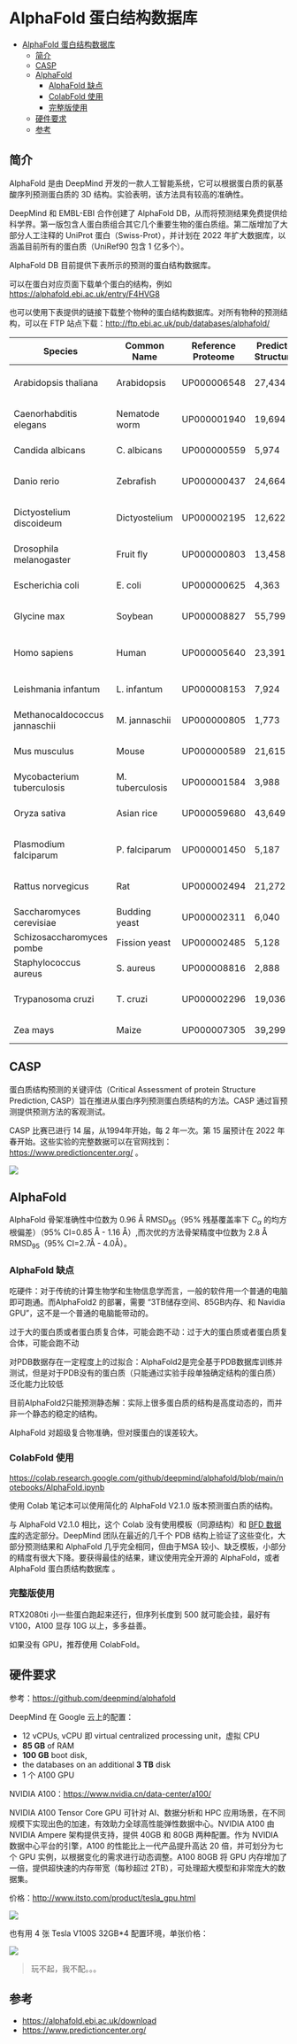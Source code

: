 # AlphaFold 蛋白结构数据库

- [AlphaFold 蛋白结构数据库](#alphafold-蛋白结构数据库)
  - [简介](#简介)
  - [CASP](#casp)
  - [AlphaFold](#alphafold)
    - [AlphaFold 缺点](#alphafold-缺点)
    - [ColabFold 使用](#colabfold-使用)
    - [完整版使用](#完整版使用)
  - [硬件要求](#硬件要求)
  - [参考](#参考)

## 简介

AlphaFold 是由 DeepMind 开发的一款人工智能系统，它可以根据蛋白质的氨基酸序列预测蛋白质的 3D 结构。实验表明，该方法具有较高的准确性。

DeepMind 和 EMBL-EBI 合作创建了 AlphaFold DB，从而将预测结果免费提供给科学界。第一版包含人蛋白质组合其它几个重要生物的蛋白质组。第二版增加了大部分人工注释的 UniProt 蛋白（Swiss-Prot），并计划在 2022 年扩大数据库，以涵盖目前所有的蛋白质（UniRef90 包含 1 亿多个）。

AlphaFold DB 目前提供下表所示的预测的蛋白结构数据库。

可以在蛋白对应页面下载单个蛋白的结构，例如 https://alphafold.ebi.ac.uk/entry/F4HVG8

也可以使用下表提供的链接下载整个物种的蛋白结构数据库。对所有物种的预测结构，可以在 FTP 站点下载：http://ftp.ebi.ac.uk/pub/databases/alphafold/

|Species|Common Name|Reference Proteome|Predicted Structures|Download|
|---|---|---|---|---|
|Arabidopsis thaliana|Arabidopsis|UP000006548|27,434|Download (3642 MB)|
|Caenorhabditis elegans|Nematode worm|UP000001940 |19,694|Download (2601 MB)|
|Candida albicans|C. albicans|UP000000559 |5,974|Download (965 MB)|
|Danio rerio|Zebrafish|UP000000437 |24,664|Download (4141 MB)|
|Dictyostelium discoideum|Dictyostelium|UP000002195 |12,622|Download (2150 MB)|
|Drosophila melanogaster|Fruit fly|UP000000803 |13,458|Download (2174 MB)|
|Escherichia coli|E. coli|UP000000625 |4,363|Download (448 MB)|
|Glycine max|Soybean|UP000008827 |55,799|Download (7142 MB)|
|Homo sapiens|Human|UP000005640 |23,391|Download (4784 MB)|
|Leishmania infantum|L. infantum|UP000008153 |7,924|Download (1481 MB)|
|Methanocaldococcus jannaschii|M. jannaschii|UP000000805 |1,773|Download (171 MB)|
|Mus musculus|Mouse|UP000000589 |21,615|Download (3547 MB)|
|Mycobacterium tuberculosis|M. tuberculosis|UP000001584 |3,988|Download (421 MB)|
|Oryza sativa|Asian rice|UP000059680 |43,649|Download (4416 MB)|
|Plasmodium falciparum|P. falciparum|UP000001450 |5,187|Download (1132 MB)|
|Rattus norvegicus|Rat|UP000002494 |21,272|Download (3404 MB)|
|Saccharomyces cerevisiae|Budding yeast|UP000002311 |6,040|Download (960 MB)|
|Schizosaccharomyces pombe|Fission yeast|UP000002485 |5,128|Download (776 MB)|
|Staphylococcus aureus|S. aureus|UP000008816 |2,888|Download (268 MB)|
|Trypanosoma cruzi|T. cruzi|UP000002296 |19,036|Download (2905 MB)|
|Zea mays|Maize|UP000007305 |39,299|Download (5014 MB|

## CASP

蛋白质结构预测的关键评估（Critical Assessment of protein Structure Prediction, CASP）旨在推进从蛋白序列预测蛋白质结构的方法。CASP 通过盲预测提供预测方法的客观测试。

CASP 比赛已进行 14 届，从1994年开始，每 2 年一次。第 15 届预计在 2022 年春开始。这些实验的完整数据可以在官网找到：https://www.predictioncenter.org/ 。

![](images/2022-01-17-16-23-34.png)



## AlphaFold

AlphaFold 骨架准确性中位数为 0.96 Å RMSD$_{95}$（95% 残基覆盖率下 $C_{\alpha}$ 的均方根偏差）（95% CI=0.85 Å - 1.16 Å）,而次优的方法骨架精度中位数为 2.8 Å RMSD$_{95}$（95% CI=2.7Å - 4.0Å）。

### AlphaFold 缺点

吃硬件：对于传统的计算生物学和生物信息学而言，一般的软件用一个普通的电脑即可跑通。而AlphaFold2 的部署，需要 “3TB储存空间、85GB内存、和 Navidia GPU”，这不是一个普通的电脑能带动的。

过于大的蛋白质或者蛋白质复合体，可能会跑不动：过于大的蛋白质或者蛋白质复合体，可能会跑不动

对PDB数据存在一定程度上的过拟合：AlphaFold2是完全基于PDB数据库训练并测试，但是对于PDB没有的蛋白质（只能通过实验手段单独确定结构的蛋白质）泛化能力比较低

目前AlphaFold2只能预测静态解：实际上很多蛋白质的结构是高度动态的，而并非一个静态的稳定的结构。

AlphaFold 对超级复合物准确，但对膜蛋白的误差较大。

### ColabFold 使用

https://colab.research.google.com/github/deepmind/alphafold/blob/main/notebooks/AlphaFold.ipynb

使用 Colab 笔记本可以使用简化的 AlphaFold V2.1.0 版本预测蛋白质的结构。

与 AlphaFold V2.1.0 相比，这个 Colab 没有使用模板（同源结构）和 [BFD 数据库](https://bfd.mmseqs.com/)的选定部分。DeepMind 团队在最近的几千个 PDB 结构上验证了这些变化，大部分预测结果和 AlphaFold 几乎完全相同，但由于MSA 较小、缺乏模板，小部分的精度有很大下降。要获得最佳的结果，建议使用完全开源的 AlphaFold，或者 AlphaFold 蛋白质结构数据库 。

### 完整版使用

RTX2080ti 小一些蛋白跑起来还行，但序列长度到 500 就可能会挂，最好有 V100，A100 显存 10G 以上，多多益善。

如果没有 GPU，推荐使用 ColabFold。

## 硬件要求

参考：https://github.com/deepmind/alphafold

DeepMind 在 Google 云上的配置：

- 12 vCPUs, vCPU 即 virtual centralized processing unit，虚拟 CPU
- **85 GB** of RAM
- **100 GB** boot disk, 
- the databases on an additional **3 TB** disk
- 1 个 A100 GPU

NVIDIA A100：https://www.nvidia.cn/data-center/a100/

NVIDIA A100 Tensor Core GPU 可针对 AI、数据分析和 HPC 应用场景，在不同规模下实现出色的加速，有效助力全球高性能弹性数据中心。NVIDIA A100 由 NVIDIA Ampere 架构提供支持，提供 40GB 和 80GB 两种配置。作为 NVIDIA 数据中心平台的引擎，A100 的性能比上一代产品提升高达 20 倍，并可划分为七个 GPU 实例，以根据变化的需求进行动态调整。A100 80GB 将 GPU 内存增加了一倍，提供超快速的内存带宽（每秒超过 2TB），可处理超大模型和非常庞大的数据集。

价格：http://www.itsto.com/product/tesla_gpu.html

![](images/2022-01-14-16-23-05.png)

也有用 4 张 Tesla V100S 32GB*4 配置环境，单张价格：

![](images/2022-01-14-16-25-08.png)

> 玩不起，我不配。。。

## 参考

- https://alphafold.ebi.ac.uk/download
- https://www.predictioncenter.org/
